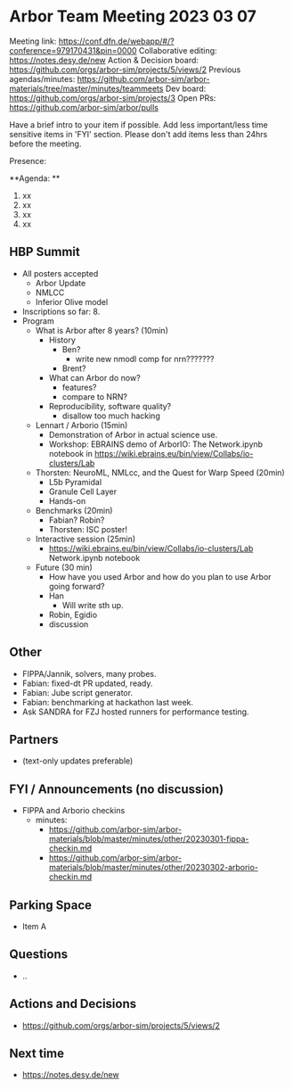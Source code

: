 # Arbor Team Meeting 2023 03 07

Meeting link: https://conf.dfn.de/webapp/#/?conference=979170431&pin=0000
Collaborative editing: https://notes.desy.de/new
Action & Decision board: https://github.com/orgs/arbor-sim/projects/5/views/2
Previous agendas/minutes: https://github.com/arbor-sim/arbor-materials/tree/master/minutes/teammeets
Dev board: https://github.com/orgs/arbor-sim/projects/3
Open PRs: https://github.com/arbor-sim/arbor/pulls

Have a brief intro to your item if possible.
Add less important/less time sensitive items in 'FYI' section.
Please don't add items less than 24hrs before the meeting.

Presence:

**Agenda: **
1. xx
2. xx
3. xx
4. xx

## HBP Summit

- All posters accepted
    - Arbor Update
    - NMLCC
    - Inferior Olive model
- Inscriptions so far: 8.
- Program
    - What is Arbor after 8 years? (10min)
        - History
            - Ben?
                - write new nmodl comp for nrn???????
            - Brent?
        - What can Arbor do now?
            - features?
            - compare to NRN?
        - Reproducibility, software quality?
            - disallow too much hacking
    - Lennart / Arborio (15min)
        - Demonstration of Arbor in actual science use.
        - Workshop: EBRAINS demo of ArborIO: The Network.ipynb notebook in https://wiki.ebrains.eu/bin/view/Collabs/io-clusters/Lab
    - Thorsten: NeuroML, NMLcc, and the Quest for Warp Speed (20min)
        - L5b Pyramidal
        - Granule Cell Layer
        - Hands-on
    - Benchmarks (20min)
        - Fabian? Robin?
        - Thorsten: ISC poster!
    - Interactive session (25min)
        - https://wiki.ebrains.eu/bin/view/Collabs/io-clusters/Lab Network.ipynb notebook
    - Future (30 min)
        - How have you used Arbor and how do you plan to use Arbor going forward?
        - Han
            - Will write sth up.
        - Robin, Egidio
        - discussion

## Other

- FIPPA/Jannik, solvers, many probes.
- Fabian: fixed-dt PR updated, ready.
- Fabian: Jube script generator.
- Fabian: benchmarking at hackathon last week.
- Ask SANDRA for FZJ hosted runners for performance testing.

## Partners

- (text-only updates preferable)

## FYI / Announcements (no discussion)

- FIPPA and Arborio checkins
    - minutes:
        - https://github.com/arbor-sim/arbor-materials/blob/master/minutes/other/20230301-fippa-checkin.md
        - https://github.com/arbor-sim/arbor-materials/blob/master/minutes/other/20230302-arborio-checkin.md

## Parking Space

- Item A

## Questions

- ..

## Actions and Decisions

- https://github.com/orgs/arbor-sim/projects/5/views/2

## Next time

- https://notes.desy.de/new
 
